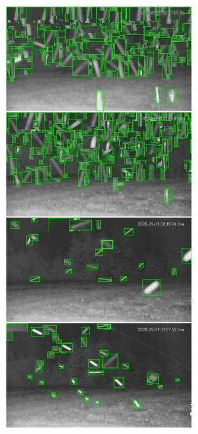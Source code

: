 ![20200530-221752-224757](in/20200530/20200530-221752-224757_0_.jpg)
![20200530-224802-231807](in/20200530/20200530-224802-231807_0_.jpg)
![20200530-231812-234817](in/20200530/20200530-231812-234817_0_.jpg)
![20200530-234822-000002](in/20200530/20200530-234822-000002_0_.jpg)
